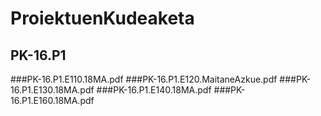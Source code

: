 # ProiektuenKudeaketa
## PK-16.P1
###PK-16.P1.E110.18MA.pdf
###PK-16.P1.E120.MaitaneAzkue.pdf
###PK-16.P1.E130.18MA.pdf
###PK-16.P1.E140.18MA.pdf
###PK-16.P1.E160.18MA.pdf

